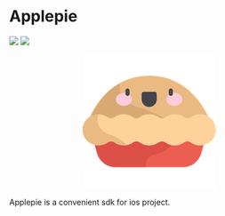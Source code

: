 # Applepie

<p align="left">
<a href="https://travis-ci.org/cdtschange/ios-applepie"><img src="https://travis-ci.org/cdtschange/ios-applepie.svg?branch=master"></a>
<a href="https://codecov.io/gh/cdtschange/ios-applepie"><img src="https://img.shields.io/codecov/c/github/cdtschange/ios-applepie.svg?style=flat-square"></a>
</p>
<p align="center">
<img src="/images/logo.png" alt="Applepie" title="Applepie" width="240"/>
</p>
</p>

Applepie is a convenient sdk for ios project.
